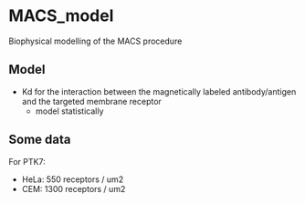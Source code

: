 # MACS_model
Biophysical modelling of the MACS procedure

## Model
- Kd for the interaction between the magnetically labeled antibody/antigen and the targeted membrane receptor
    - model statistically

## Some data
For PTK7:
- HeLa: 550 receptors / um2
- CEM: 1300 receptors / um2
